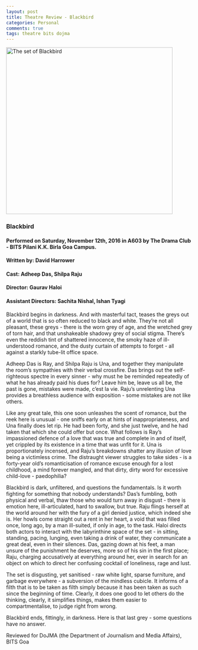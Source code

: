 ```yaml
---
layout: post
title: Theatre Review - Blackbird
categories: Personal
comments: true
tags: theatre bits dojma
---
```


<img src="/images/2016/2016-08-24-Blackbird-Review_1.jpg" alt="The set of Blackbird"
title="The set of Blackbird - A603, BITS Goa" width="450" />

### Blackbird

#### Performed on Saturday, November 12th, 2016 in A603 by The Drama Club - BITS Pilani K.K. Birla Goa Campus.

#### Written by: David Harrower

#### Cast: Adheep Das, Shilpa Raju

#### Director: Gaurav Haloi

#### Assistant Directors: Sachita Nishal, Ishan Tyagi

Blackbird begins in darkness. And with masterful tact, teases the greys out of a world that is so often reduced to black and white. They’re not all pleasant, these greys - there is the worn grey of age, and the wretched grey of torn hair, and that unshakeable shadowy grey of social stigma. There’s even the reddish tint of shattered innocence, the smoky haze of ill-understood romance, and the dusty curtain of attempts to forget - all against a starkly tube-lit office space.

Adheep Das is Ray, and Shilpa Raju is Una, and together they manipulate the room’s sympathies with their verbal crossfire. Das brings out the self-righteous spectre in every sinner - why must he be reminded repeatedly of what he has already paid his dues for? Leave him be, leave us all be, the past is gone, mistakes were made, c’est la vie. Raju’s unrelenting Una provides a breathless audience with exposition - some mistakes are not like others.

Like any great tale, this one soon unleashes the scent of romance, but the reek here is unusual - one sniffs early on at hints of inappropriateness, and Una finally does let rip. He had been forty, and she just twelve, and he had taken that which she could offer but once. What follows is Ray’s impassioned defence of a love that was true and complete in and of itself, yet crippled by its existence in a time that was unfit for it. Una is proportionately incensed, and Raju’s breakdowns shatter any illusion of love being a victimless crime. The distraught viewer struggles to take sides - is a forty-year old’s romanticisation of romance excuse enough for a lost childhood, a mind forever mangled, and that dirty, dirty word for excessive child-love - paedophilia?

Blackbird is dark, unfiltered, and questions the fundamentals. Is it worth fighting for something that nobody understands? Das’s fumbling, both physical and verbal, thaw those who would turn away in disgust - there is emotion here, ill-articulated, hard to swallow, but true. Raju flings herself at the world around her with the fury of a girl denied justice, which indeed she is. Her howls come straight out a rent in her heart, a void that was filled once, long ago, by a man ill-suited, if only in age, to the task. Haloi directs both actors to interact with the labyrinthine space of the set - in sitting, standing, pacing, lunging, even taking a drink of water, they communicate a great deal, even in their silences. Das, gazing down at his feet, a man unsure of the punishment he deserves, more so of his sin in the first place; Raju, charging accusatively at everything around her, ever in search for an object on which to direct her confusing cocktail of loneliness, rage and lust.

The set is disgusting, yet sanitised - raw white light, sparse furniture, and garbage everywhere - a subversion of the mindless cubicle. It informs of a filth that is to be taken as filth simply because it has been taken as such since the beginning of time. Clearly, it does one good to let others do the thinking, clearly, it simplifies things, makes them easier to compartmentalise, to judge right from wrong.

Blackbird ends, fittingly, in darkness. Here is that last grey - some questions have no answer.

Reviewed for DoJMA (the Department of Journalism and Media Affairs), BITS Goa
